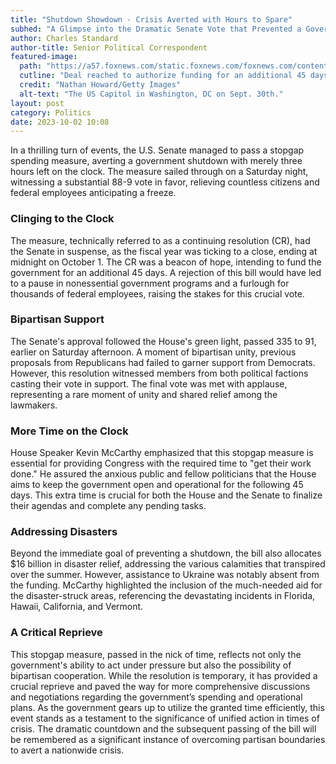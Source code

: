 ```yaml
---
title: "Shutdown Showdown - Crisis Averted with Hours to Spare"
subhed: "A Glimpse into the Dramatic Senate Vote that Prevented a Government Freeze"
author: Charles Standard
author-title: Senior Political Correspondent
featured-image:
  path: "https://a57.foxnews.com/static.foxnews.com/foxnews.com/content/uploads/2023/09/720/405/capitolafterdark.jpg?ve=1&tl=1"
  cutline: "Deal reached to authorize funding for an additional 45 days."
  credit: "Nathan Howard/Getty Images"
  alt-text: "The US Capitol in Washington, DC on Sept. 30th."
layout: post
category: Politics
date: 2023-10-02 10:08
---
```


In a thrilling turn of events, the U.S. Senate managed to pass a stopgap spending measure, averting a government shutdown with merely three hours left on the clock. The measure sailed through on a Saturday night, witnessing a substantial 88-9 vote in favor, relieving countless citizens and federal employees anticipating a freeze.

### Clinging to the Clock
The measure, technically referred to as a continuing resolution (CR), had the Senate in suspense, as the fiscal year was ticking to a close, ending at midnight on October 1. The CR was a beacon of hope, intending to fund the government for an additional 45 days. A rejection of this bill would have led to a pause in nonessential government programs and a furlough for thousands of federal employees, raising the stakes for this crucial vote.

### Bipartisan Support
The Senate's approval followed the House's green light, passed 335 to 91, earlier on Saturday afternoon. A moment of bipartisan unity, previous proposals from Republicans had failed to garner support from Democrats. However, this resolution witnessed members from both political factions casting their vote in support. The final vote was met with applause, representing a rare moment of unity and shared relief among the lawmakers.

### More Time on the Clock
House Speaker Kevin McCarthy emphasized that this stopgap measure is essential for providing Congress with the required time to "get their work done." He assured the anxious public and fellow politicians that the House aims to keep the government open and operational for the following 45 days. This extra time is crucial for both the House and the Senate to finalize their agendas and complete any pending tasks.

### Addressing Disasters
Beyond the immediate goal of preventing a shutdown, the bill also allocates $16 billion in disaster relief, addressing the various calamities that transpired over the summer. However, assistance to Ukraine was notably absent from the funding. McCarthy highlighted the inclusion of the much-needed aid for the disaster-struck areas, referencing the devastating incidents in Florida, Hawaii, California, and Vermont.

### A Critical Reprieve
This stopgap measure, passed in the nick of time, reflects not only the government's ability to act under pressure but also the possibility of bipartisan cooperation. While the resolution is temporary, it has provided a crucial reprieve and paved the way for more comprehensive discussions and negotiations regarding the government’s spending and operational plans. As the government gears up to utilize the granted time efficiently, this event stands as a testament to the significance of unified action in times of crisis. The dramatic countdown and the subsequent passing of the bill will be remembered as a significant instance of overcoming partisan boundaries to avert a nationwide crisis.
